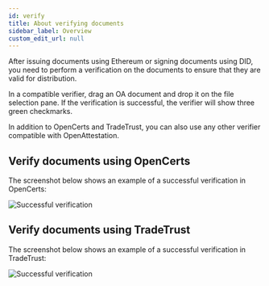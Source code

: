 ```yaml
---
id: verify
title: About verifying documents
sidebar_label: Overview
custom_edit_url: null
---
```


After issuing documents using Ethereum or signing documents using DID, you need to perform a verification on the documents to ensure that they are valid for distribution.

In a compatible verifier, drag an OA document and drop it on the file selection pane. If the verification is successful, the verifier will show three green checkmarks. 

In addition to OpenCerts and TradeTrust, you can also use any other verifier compatible with OpenAttestation.

## Verify documents using OpenCerts

The screenshot below shows an example of a successful verification in OpenCerts:

![Successful verification](/docs/ethereum-section/issue-document/verifying.png)


## Verify documents using TradeTrust

The screenshot below shows an example of a successful verification in TradeTrust:

![Successful verification](/docs/did-section/sign-document/verifying.png)
